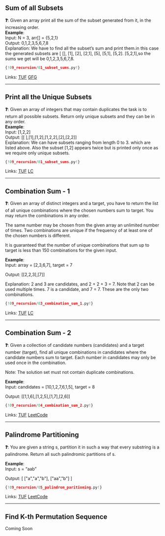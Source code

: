 ## Sum of all Subsets

**❓**: Given an array print all the sum of the subset generated from it, in the increasing order.  
**Example**:  
Input:  N = 3, arr[] = {5,2,1}  
Output: 0,1,2,3,5,6,7,8  
Explanation: We have to find all the subset’s sum and print them.in this case the generated subsets are [ [], [1], [2], [2,1], [5], [5,1], [5,2]. [5,2,1],so the sums we get will be  0,1,2,3,5,6,7,8.  

```py
{!09_recursion/01_subset_sums.py!}
```

Links: [TUF](https://takeuforward.org/data-structure/subset-sum-sum-of-all-subsets/) [GFG](https://www.geeksforgeeks.org/problems/subset-sums2234/1)<br>

---

## Print all the Unique Subsets

**❓**: Given an array of integers that may contain duplicates the task is to return all possible subsets. Return only unique subsets and they can be in any order.   
**Example**:  
Input: [1,2,2]  
Output: [[ ],[1],[1,2],[1,2,2],[2],[2,2]]  
Explanation: We can have subsets ranging from  length 0 to 3. which are listed above. Also the subset [1,2] appears twice but is printed only once as we require only unique subsets.   

```py
{!09_recursion/01_subset_sums.py!}
```

Links: [TUF](https://takeuforward.org/data-structure/subset-ii-print-all-the-unique-subsets/) [LC](https://leetcode.com/problems/subsets-ii/)<br>

---

## Combination Sum - 1

**❓**: Given an array of distinct integers and a target, you have to return the list of all unique combinations where the chosen numbers sum to target. You may return the combinations in any order.  

The same number may be chosen from the given array an unlimited number of times. Two combinations are unique if the frequency of at least one of the chosen numbers is different.

It is guaranteed that the number of unique combinations that sum up to target is less than 150 combinations for the given input.

**Example**:  
Input: array = [2,3,6,7], target = 7

Output: [[2,2,3],[7]]

Explanation: 2 and 3 are candidates, and 2 + 2 + 3 = 7. Note that 2 can be used multiple times.
             7 is a candidate, and 7 = 7.
             These are the only two combinations. 

```py
{!09_recursion/03_combination_sum_1.py!}
```

Links: [TUF](https://takeuforward.org/data-structure/combination-sum-1/) [LC](https://leetcode.com/problems/combination-sum/)<br>

---

## Combination Sum - 2

**❓**: Given a collection of candidate numbers (candidates) and a target number (target), find all unique combinations in candidates where the candidate numbers sum to target. Each number in candidates may only be used once in the combination.

Note: The solution set must not contain duplicate combinations.

**Example**:  
Input: candidates = [10,1,2,7,6,1,5], target = 8

Output: 
[[1,1,6],[1,2,5],[1,7],[2,6]]

```py
{!09_recursion/04_combination_sum_2.py!}
```

Links: [TUF](https://takeuforward.org/data-structure/combination-sum-ii-find-all-unique-combinations/) [LeetCode](https://leetcode.com/problems/combination-sum-ii/)<br>

---

## Palindrome Partitioning

**❓**: You are given a string s, partition it in such a way that every substring is a palindrome. Return all such palindromic partitions of s.

**Example**:  
Input: s = “aab”

Output: [ ["a","a","b"], ["aa","b"] ]	

```py
{!09_recursion/05_palindrom_paritioning.py!}
```

Links: [TUF](https://takeuforward.org/data-structure/palindrome-partitioning/) [LeetCode](https://leetcode.com/problems/palindrome-partitioning/)<br>

---

## Find K-th Permutation Sequence

Coming Soon